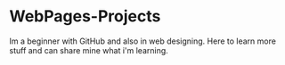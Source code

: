 # WebPages-Projects
Im a beginner with GitHub and also in web designing. Here to learn more stuff and can share mine what i'm learning.
